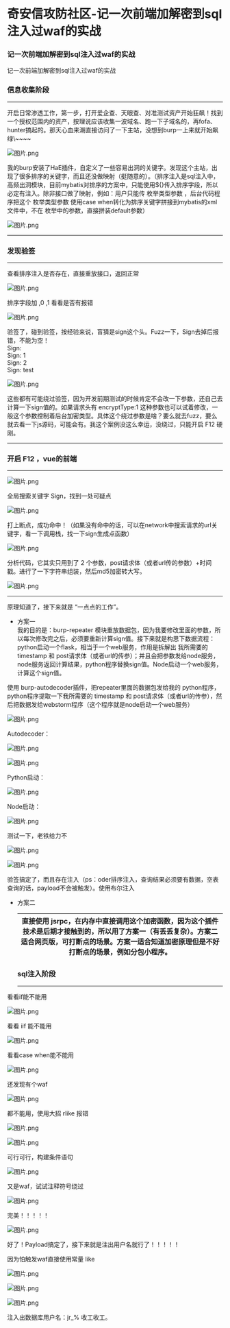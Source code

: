 

# 奇安信攻防社区-记一次前端加解密到sql注入过waf的实战

### 记一次前端加解密到sql注入过waf的实战

记一次前端加解密到sql注入过waf的实战

### 信息收集阶段

- - -

开启日常渗透工作，第一步，打开爱企查、天眼查、对准测试资产开始狂飙！找到一个授权范围内的资产，按理说应该收集一波域名、跑一下子域名的，再fofa、hunter搞起的。那天心血来潮直接访问了一下主站，没想到burp一上来就开始飙绿\\~~~~

![图片.png](assets/1702880514-8fa32e0107b8873ffbc34bc3d11f17b5.png)

我的burp安装了HaE插件，自定义了一些容易出洞的关键字。发现这个主站，出现了很多排序的关键字，而且还没做映射（挺随意的）。（排序注入是sql注入中，高频出洞模块，目前mybatis对排序的方案中，只能使用${}传入排序字段，所以必定有注入。除非接口做了映射，例如：用户只能传 枚举类型参数 ，后台代码程序把这个 枚举类型参数 使用case when转化为排序关键字拼接到mybatis的xml文件中，不在 枚举中的参数，直接拼装default参数）

![图片.png](assets/1702880514-2d5b19b44442406f684a4e7feecc1458.png)

- - -

### 发现验签

- - -

查看排序注入是否存在，直接重放接口，返回正常

![图片.png](assets/1702880514-a86027860bd46402ebdf6d6020e84437.png)

排序字段加 ,0 ,1 看看是否有报错

![图片.png](assets/1702880514-70290e48526639c7ef30b58cd001afb7.png)

验签了，碰到验签，按经验来说，盲猜是sign这个头。Fuzz一下，Sign去掉后报错，不能为空！  
Sign:  
Sign: 1  
Sign: 2  
Sign: test

![图片.png](assets/1702880514-99232a8123e1eab61daa70f357515cb3.png)

这些都有可能绕过验签，因为开发前期测试的时候肯定不会改一下参数，还自己去计算一下sign值的。如果请求头有 encryptType:1 这种参数也可以试着修改，一般这个参数控制着后台加密类型。具体这个绕过参数是啥？要么就去fuzz，要么就去看一下js源码，可能会有。我这个案例没这么幸运，没绕过，只能开启 F12 硬刚。

- - -

### 开启 F12 ，vue的前端

- - -

![图片.png](assets/1702880514-5afc2ef2b3aafd06930f9f4e3203c66c.png)

全局搜索关键字 Sign，找到一处可疑点

![图片.png](assets/1702880514-f4c9f2b90478cd66fdaeae299550fcfb.png)

打上断点，成功命中！（如果没有命中的话，可以在network中搜索请求的url关键字，看一下调用栈，找一下sign生成点函数）

![图片.png](assets/1702880514-c8afff04ea298bd2f5adce0ae361ade8.png)

分析代码，它其实只用到了 2 个参数，post请求体（或者url传的参数）+时间戳。进行了一下字符串组装，然后md5加密转大写。

![图片.png](assets/1702880514-3c7031c6dd1cdba7a3da676978c73a32.png)

- - -

原理知道了，接下来就是 “一点点的工作”。

-   方案一  
    我的目的是：burp-repeater 模块重放数据包，因为我要修改里面的参数，所以每次修改完之后，必须要重新计算sign值。接下来就是构思下数据流程：python启动一个flask，相当于一个web服务，作用是拆解出 我所需要的 timestamp 和 post请求体（或者url的传参）；并且会把参数发给node服务，node服务返回计算结果，python程序替换sign值。Node启动一个web服务，计算这个sign值。

使用 burp-autodecoder插件，把repeater里面的数据包发给我的 python程序，python程序提取一下我所需要的 timestamp 和 post请求体（或者url的传参），然后把数据发给webstorm程序（这个程序就是node启动一个web服务）

![图片.png](assets/1702880514-1a1096914b8f6f934d6613b93f5919fa.png)

Autodecoder：

![图片.png](assets/1702880514-0dbc13ad308347b3760e951ee81cc711.png)

![图片.png](assets/1702880514-ae499d822830e781f2f82976b3802022.png)

Python启动：

![图片.png](assets/1702880514-489209219e27c9aec843a193b833f59f.png)

Node启动：

![图片.png](assets/1702880514-65351300f6e88ff40b44cd7800a9cca1.png)

测试一下，老铁给力不

![图片.png](assets/1702880514-6fcddf708f7623d44bc9d3d3a42c4d8a.png)

![图片.png](assets/1702880514-a3fd436ea6f4f03a4113e22bd1df7040.png)

验签搞定了，而且存在注入（ps：oder排序注入，查询结果必须要有数据，空表查询的话，payload不会被触发）。使用布尔注入

-   方案二
    
    | 直接使用 jsrpc，在内存中直接调用这个加密函数，因为这个插件技术是后期才接触到的，所以用了方案一（有丢丢复杂）。方案二适合网页版，可打断点的场景。方案一适合知道加密原理但是不好打断点的场景，例如分包小程序。 |
    | --- |
    
    ### sql注入阶段
    
    - - -
    

看看if能不能用

![图片.png](assets/1702880514-a2b324537e25f914e9e69b3a0dd4aedf.png)

看看 iif 能不能用

![图片.png](assets/1702880514-2e0ea6cfc2a25511e8dd50cca493d116.png)

看看case when能不能用

![图片.png](assets/1702880514-9662e096ca805655accaf0e7612a3d13.png)

还发现有个waf

![图片.png](assets/1702880514-4530cb1f55814d98b4d0998e4a65c05e.png)

都不能用，使用大招 rlike 报错

![图片.png](assets/1702880514-632d83ddc5391dcdcf7695aee666318a.png)

![图片.png](assets/1702880514-7dec45d7f0019194db1a1b4b35a34ea9.png)

可行可行，构建条件语句

![图片.png](assets/1702880514-52a5bf52827367e3f0dadf350f7a6994.png)

又是waf，试试注释符号绕过

![图片.png](assets/1702880514-9df16261b9d80deb313afd0297d7b5ed.png)

完美！！！！！

![图片.png](assets/1702880514-d83ba01421ed86233de62113d7795db0.png)

好了！Payload搞定了，接下来就是注出用户名就行了！！！！！

因为怕触发waf直接使用常量 like

![图片.png](assets/1702880514-e8bb7f9f72a1859e727afe26a177b823.png)

![图片.png](assets/1702880514-93a30dac5ac08f1f171acb84eaea12b8.png)

![图片.png](assets/1702880514-70798e93e2ee4ef268a423bc85123557.png)

注入出数据库用户名：jr\_% 收工收工。
